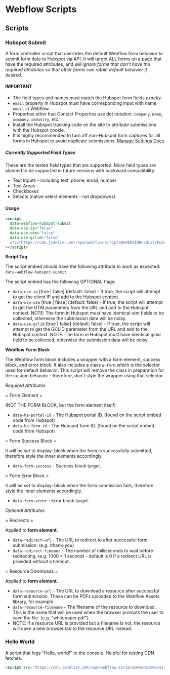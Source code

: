 # Webflow Scripts

## Scripts

### Hubspot Submit

A form controller script that overrides the default Webflow form behavior to
submit form data to Hubspot via API. It will target ALL forms on a page that
have the required attributes, and _will ignore forms that don't have the
required attributes so that other forms can retain default behavior if desired_.

#### IMPORTANT

- The field types and names must match the Hubspot form fields _exactly_.
- `email` property in Hubspot must have corresponding input with name `email` in
  Webflow.
- Properties other that Contact Properties use dot notation: `company.name`,
  `company.industry`, etc.
- Install the Hubspot tracking code on the site to attribute submissions with
  the Hubspot cookie.
- It is highly recommended to turn off non-Hubspot form captures for all forms
  in Hubspot to avoid duplicate submissions.
  [Manage Settings Docs](https://knowledge.hubspot.com/forms/use-non-hubspot-forms#enable-or-disable-non-hubspot-forms)

##### Currently Supported Field Types

These are the tested field types that are supported. More field types are
planned to be supported in future versions with backward compatibility.

- Text Inputs - including text, phone, email, number
- Text Areas
- Checkboxes
- Selects (native select elements - not dropdowns)

#### Usage

```html
<script
  data-webflow-hubspot-submit
  data-use-ip="false"
  data-use-utm="false"
  data-use-gclid="false"
  src="https://cdn.jsdelivr.net/npm/webflow-scripts@<VERSION>/dist/hubspot-submit/index.js"
></script>
```

**Script Tag**

The script embed should have the following attribute to work as expected:
`data-webflow-hubspot-submit`.

The script embed has the following OPTIONAL flags:

- `data-use-ip` [true | false] (default: false) - If true, the script will
  attempt to get the client IP and add to the Hubspot context.
- `data-use-utm` [true | false] (default: false) - If true, the script will
  attempt to get the UTM parameters from the URL and add to the Hubspot context.
  NOTE: The form in Hubspot must have identical utm fields to be collected,
  otherwise the submission data will be noisy.
- `data-use-gclid` [true | false] (default: false) - If true, the script will
  attempt to get the GCLID parameter from the URL and add to the Hubspot
  context. NOTE: The form in Hubspot must have identical gclid field to be
  collected, otherwise the submission data will be noisy.

**Webflow Form Block**

The Webflow form block includes a wrapper with a form element, success block,
and error block. It also includes a class `w-form` which is the selector used
for default behavior. This script will remove the class in preparation for the
custom behavior - therefore, don't style the wrapper using that selector.

_Required Attributes_

= Form Element =

(NOT THE FORM BLOCK, but the form element itself)

- `data-hs-portal-id` - The Hubspot portal ID. (found on the script embed code
  from Hubspot)
- `data-hs-form-id` - The Hubspot form ID. (found on the script embed code from
  Hubspot)

= Form Success Block =

It will be set to display: block when the form is successfully submitted,
therefore style the inner elements accordingly.

- `data-form-success` - Success block target.

= Form Error Block =

It will be set to display: block when the form submission fails, therefore style
the inner elements accordingly.

- `data-form-error` - Error block target.

_Optional Attributes_

= Redirects =

Applied to **form element**.

- `data-redirect-url` - The URL to redirect to after successful form submission.
  (e.g. /thank-you)
- `data-redirect-timeout` - The number of milliseconds to wait before
  redirecting. (e.g. 1000 = 1 second) - default is 0 if a redirect URL is
  provided without a timeout.

= Resource Downloads =

Applied to **form element**.

- `data-resource-url` - The URL to download a resource after successful form
  submission. These can be PDFs uploaded to the Webflow Assets library, for
  example.
- `data-resource-filename` - The filename of the resource to download. This is
  the name that will be used when the browser prompts the user to save the file.
  (e.g. "whitepaper.pdf")
- NOTE: if a resource URL is provided but a filename is not, the resource will
  open a new browser tab to the resource URL instead.

### Hello World

A script that logs "Hello, world!" to the console. Helpful for testing CDN
fetches.

```html
<script src="https://cdn.jsdelivr.net/npm/webflow-scripts@<VERSION>/dist/hello-world/index.js"></script>
```
